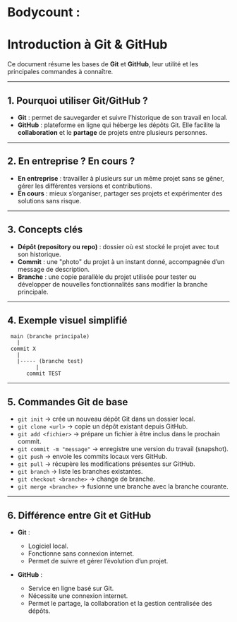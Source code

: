 # Bodycount :
# Introduction à Git & GitHub

Ce document résume les bases de **Git** et **GitHub**, leur utilité et les principales commandes à connaître.  

---

## 1. Pourquoi utiliser Git/GitHub ?

- **Git** : permet de sauvegarder et suivre l’historique de son travail en local.  
- **GitHub** : plateforme en ligne qui héberge les dépôts Git. Elle facilite la **collaboration** et le **partage** de projets entre plusieurs personnes.

---

## 2. En entreprise ? En cours ?

- **En entreprise** : travailler à plusieurs sur un même projet sans se gêner, gérer les différentes versions et contributions.  
- **En cours** : mieux s’organiser, partager ses projets et expérimenter des solutions sans risque.

---

## 3. Concepts clés

- **Dépôt (repository ou repo)** : dossier où est stocké le projet avec tout son historique.  
- **Commit** : une "photo" du projet à un instant donné, accompagnée d’un message de description.  
- **Branche** : une copie parallèle du projet utilisée pour tester ou développer de nouvelles fonctionnalités sans modifier la branche principale.

---

## 4. Exemple visuel simplifié

```text
 main (branche principale)
   |
 commit X
   |
   |----- (branche test)
         |
      commit TEST
```

---

## 5. Commandes Git de base

- `git init` → crée un nouveau dépôt Git dans un dossier local.  
- `git clone <url>` → copie un dépôt existant depuis GitHub.  
- `git add <fichier>` → prépare un fichier à être inclus dans le prochain commit.  
- `git commit -m "message"` → enregistre une version du travail (snapshot).  
- `git push` → envoie les commits locaux vers GitHub.  
- `git pull` → récupère les modifications présentes sur GitHub.  
- `git branch` → liste les branches existantes.  
- `git checkout <branche>` → change de branche.  
- `git merge <branche>` → fusionne une branche avec la branche courante.

---

## 6. Différence entre Git et GitHub

- **Git** :  
  - Logiciel local.  
  - Fonctionne sans connexion internet.  
  - Permet de suivre et gérer l’évolution d’un projet.  

- **GitHub** :  
  - Service en ligne basé sur Git.  
  - Nécessite une connexion internet.  
  - Permet le partage, la collaboration et la gestion centralisée des dépôts.
